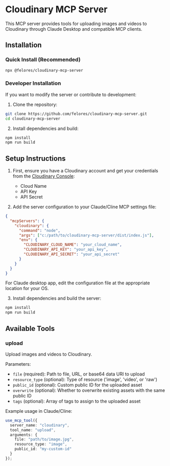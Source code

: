 # Cloudinary MCP Server

This MCP server provides tools for uploading images and videos to Cloudinary through Claude Desktop and compatible MCP clients.

## Installation

### Quick Install (Recommended)
```bash
npx @felores/cloudinary-mcp-server
```

### Developer Installation
If you want to modify the server or contribute to development:

1. Clone the repository:
```bash
git clone https://github.com/felores/cloudinary-mcp-server.git
cd cloudinary-mcp-server
```

2. Install dependencies and build:
```bash
npm install
npm run build
```

## Setup Instructions

1. First, ensure you have a Cloudinary account and get your credentials from the [Cloudinary Console](https://console.cloudinary.com/settings/api-keys):
   - Cloud Name
   - API Key
   - API Secret

2. Add the server configuration to your Claude/Cline MCP settings file:

```json
{
  "mcpServers": {
    "cloudinary": {
      "command": "node",
      "args": ["c:/path/to/cloudinary-mcp-server/dist/index.js"],
      "env": {
        "CLOUDINARY_CLOUD_NAME": "your_cloud_name",
        "CLOUDINARY_API_KEY": "your_api_key",
        "CLOUDINARY_API_SECRET": "your_api_secret"
      }
    }
  }
}
```

For Claude desktop app, edit the configuration file at the appropriate location for your OS.

3. Install dependencies and build the server:
```bash
npm install
npm run build
```

## Available Tools

### upload

Upload images and videos to Cloudinary.

Parameters:
- `file` (required): Path to file, URL, or base64 data URI to upload
- `resource_type` (optional): Type of resource ('image', 'video', or 'raw')
- `public_id` (optional): Custom public ID for the uploaded asset
- `overwrite` (optional): Whether to overwrite existing assets with the same public ID
- `tags` (optional): Array of tags to assign to the uploaded asset

Example usage in Claude/Cline:
```typescript
use_mcp_tool({
  server_name: "cloudinary",
  tool_name: "upload",
  arguments: {
    file: "path/to/image.jpg",
    resource_type: "image",
    public_id: "my-custom-id"
  }
});
